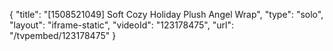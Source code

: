 {
    "title": "[1508521049] Soft   Cozy Holiday Plush Angel Wrap",
    "type": "solo",
    "layout": "iframe-static",
    "videoId": "123178475",
    "url": "\/tvpembed\/123178475"
}